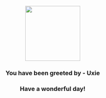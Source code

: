 <p align="center">
    <img src="https://raw.githubusercontent.com/PokeAPI/sprites/master/sprites/pokemon/480.png" width="150" height="150">
</p>
<h3 align="center">You have been greeted by - <b>Uxie</b></h3>
<h3 align="center">Have a wonderful day!</h3>
